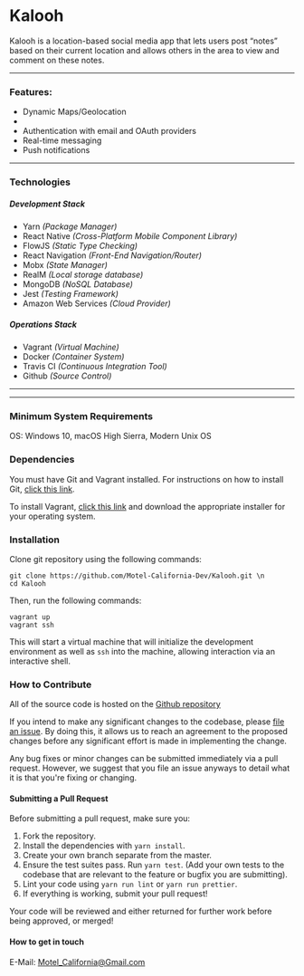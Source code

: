 # Kalooh

Kalooh is a location-based social media app that lets users post “notes” based on their current location and allows others in the area to view and comment on these notes.

---
### Features:
- Dynamic Maps/Geolocation
- 
- Authentication with email and OAuth providers
- Real-time messaging
- Push notifications
---
### Technologies
##### Development Stack
- Yarn *(Package Manager)*
- React Native *(Cross-Platform Mobile Component Library)*
- FlowJS *(Static Type Checking)*
- React Navigation *(Front-End Navigation/Router)*
- Mobx *(State Manager)*
- RealM *(Local storage database)*
- MongoDB *(NoSQL Database)*
- Jest *(Testing Framework)*
- Amazon Web Services *(Cloud Provider)*
##### Operations Stack
- Vagrant *(Virtual Machine)*
- Docker *(Container System)*
- Travis CI *(Continuous Integration Tool)*
- Github *(Source Control)*
---
---
### Minimum System Requirements
OS: Windows 10, macOS High Sierra, Modern Unix OS
### Dependencies
You must have Git and Vagrant installed. For instructions on how to install Git, [click this link](https://git-scm.com/book/en/v2/Getting-Started-Installing-Git).

To install Vagrant, [click this link](https://www.vagrantup.com/downloads.html) and download the appropriate installer for your operating system.
### Installation
Clone git repository using the following commands:
```
git clone https://github.com/Motel-California-Dev/Kalooh.git \n
cd Kalooh
```
Then, run the following commands:
```
vagrant up
vagrant ssh 
```
This will start a virtual machine that will initialize the development environment as well as `ssh` into the machine, allowing interaction via an interactive shell.
### How to Contribute
All of the source code is hosted on the [Github repository](https://github.com/Motel-California-Dev)

If you intend to make any significant changes to the codebase, please [file an issue](https://github.com/zertghol/MotelCATODO-File-an-Issue-Link). By doing this, it allows us to reach an agreement to the proposed changes before any significant effort is made in implementing the change.

Any bug fixes or minor changes can be submitted immediately via a pull request. However, we suggest that you file an issue anyways to detail what it is that you're fixing or changing.

#### Submitting a Pull Request
Before submitting a pull request, make sure you:
1. Fork the repository.
2. Install the dependencies with `yarn install`.
3. Create your own branch separate from the master.
4. Ensure the test suites pass. Run `yarn test`. (Add your own tests to the codebase that are relevant to the feature or bugfix you are submitting).
5. Lint your code using `yarn run lint` or `yarn run prettier`.
6. If everything is working, submit your pull request! 

Your code will be reviewed and either returned for further work before being approved, or merged!

#### How to get in touch
E-Mail: Motel_California@Gmail.com
